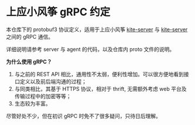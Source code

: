 
# 上应小风筝 gRPC 约定

本仓库下的 protobuf3 协议定义，适用于上应小风筝 [kite-server](https://github.com/SIT-kite/kite-server) 与 [kite-server](https://github.com/SIT-kite/kite-agent) 之间的 gRPC 通信。

详细说明请参考 server 与 agent 的代码，以及仓库内 proto 文件的说明。

**为什么使用 gRPC？**

1. 与之前的 REST API 相比，通用性不太弱，便利性增加。可以很方便地看到接口定义以及前后端沟通的过程；
2. 与同类相比，其基于 HTTPS 协议，相对于 thrift, 无需额外考虑 web 平台及传输过程中的加密等等；
3. 生态较为丰富。

尽管好处不少，但在初识 gRPC 时免不了很多疑问，只待日后理解。
